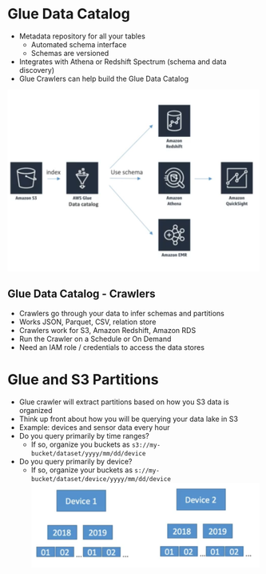 # Glue Data Catalog

* Metadata repository for all your tables
  * Automated schema interface
  * Schemas are versioned
* Integrates with Athena or Redshift Spectrum (schema and data discovery)
* Glue Crawlers can help build the Glue Data Catalog

![01.png](./images/01.png)

## Glue Data Catalog - Crawlers

* Crawlers go through your data to infer schemas and partitions
* Works JSON, Parquet, CSV, relation store
* Crawlers work for S3, Amazon Redshift, Amazon RDS
* Run the Crawler on a Schedule or On Demand
* Need an IAM role / credentials to access the data stores

# Glue and S3 Partitions

* Glue crawler will extract partitions based on how you S3 data is organized
* Think up front about how you will be querying your data lake in S3
* Example: devices and sensor data every hour
* Do you query primarily by time ranges?
  * If so, organize you buckets as `s3://my-bucket/dataset/yyyy/mm/dd/device`
* Do you query primarily by device?
  * If so, organize your buckets as `s://my-bucket/dataset/device/yyyy/mm/dd/device`
  ![02.png](./images/02.png)
